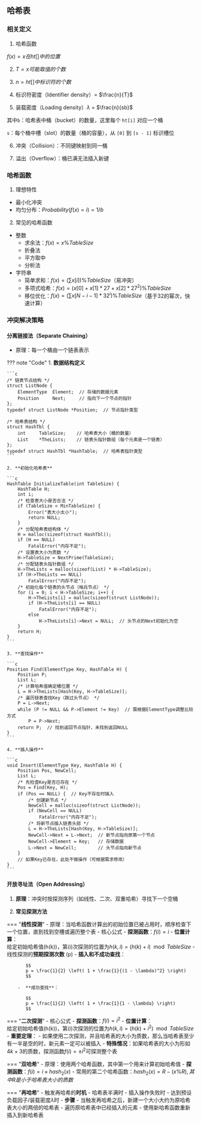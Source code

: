 ## 哈希表
### 相关定义
1. 哈希函数

$f(x)=x在ht[ ]中的位置$

2. $T=x可能取值的个数$ 

3. $n=ht[ ]中标识符的个数$

4. 标识符密度（Identifier density）= $\frac{n}{T}$

5. 装载密度（Loading density）$\lambda$ = $\frac{n}{sb}$
   
其中`b`：哈希表中桶（bucket）的数量，这里每个 `ht[i]` 对应一个桶

`s`：每个桶中槽（slot）的数量（桶的容量），从 `[0]` 到 `[s - 1]` 标识槽位

6. 冲突（Collision）：不同键映射到同一桶

7. 溢出（Overflow）：桶已满无法插入新键
   
### 哈希函数
1. 理想特性

- 最小化冲突
- 均匀分布：$Probability(f(x) = i) = 1/b$

2. 常见的哈希函数

- 整数
    - 求余法：$f(x)=x \% TableSize$
    - 折叠法
    - 平方取中
    - 分析法
- 字符串
    - 简单求和：$f(x) = (\sum x[i]) \% TableSize$（易冲突）
    - 多项式哈希：$f(x) = (x[0] + x[1]*27 + x[2]*27^2) \% TableSize$
    - 移位优化：$f(x)=(\sum x[N-i-1]*32^i) \% TableSize$（基于32的幂次，快速计算）

### 冲突解决策略
#### 分离链接法（Separate Chaining）
- 原理：每一个桶由一个链表表示

??? note "Code"
    1. **数据结构定义**
    
    ```c
    /* 链表节点结构 */
    struct ListNode {
        ElementType  Element;  // 存储的数据元素
        Position     Next;     // 指向下一个节点的指针
    };
    typedef struct ListNode *Position;  // 节点指针类型

    /* 哈希表结构 */
    struct HashTbl {
        int     TableSize;    // 哈希表大小（桶的数量）
        List    *TheLists;    // 链表头指针数组（每个元素是一个链表）
    };
    typedef struct HashTbl *HashTable;  // 哈希表指针类型
    ```

    2. **初始化哈希表**
    
    ```c
    HashTable InitializeTable(int TableSize) {
        HashTable H;
        int i;
        /* 检查表大小是否合法 */
        if (TableSize < MinTableSize) {
            Error("表大小太小");
            return NULL;
        }
        /* 分配哈希表结构体 */
        H = malloc(sizeof(struct HashTbl));
        if (H == NULL)
            FatalError("内存不足");
        /* 设置表大小为质数 */
        H->TableSize = NextPrime(TableSize);
        /* 分配链表头指针数组 */
        H->TheLists = malloc(sizeof(List) * H->TableSize);
        if (H->TheLists == NULL)
            FatalError("内存不足");
        /* 初始化每个链表的头节点（哨兵节点） */
        for (i = 0; i < H->TableSize; i++) {
            H->TheLists[i] = malloc(sizeof(struct ListNode));
            if (H->TheLists[i] == NULL)
                FatalError("内存不足");
            else
                H->TheLists[i]->Next = NULL;  // 头节点的Next初始化为空
        }
        return H;
    }
    ```

    3. **查找操作**
    
    ```c
    Position Find(ElementType Key, HashTable H) {
        Position P;
        List L;
        /* 计算哈希值确定桶位置 */
        L = H->TheLists[Hash(Key, H->TableSize)];
        /* 遍历链表查找Key（跳过头节点） */
        P = L->Next;
        while (P != NULL && P->Element != Key)  // 需根据ElementType调整比较方式
            P = P->Next;
        return P;  // 找到返回节点指针，未找到返回NULL
    }
    ```

    4. **插入操作**
    
    ```c
    void Insert(ElementType Key, HashTable H) {
        Position Pos, NewCell;
        List L;
        /* 先检查Key是否已存在 */
        Pos = Find(Key, H);
        if (Pos == NULL) {  // Key不存在时插入
            /* 创建新节点 */
            NewCell = malloc(sizeof(struct ListNode));
            if (NewCell == NULL)
                FatalError("内存不足");
            /* 将新节点插入链表头部 */
            L = H->TheLists[Hash(Key, H->TableSize)];
            NewCell->Next = L->Next;  // 新节点指向原第一个节点
            NewCell->Element = Key;   // 存储数据
            L->Next = NewCell;        // 头节点指向新节点
        }
        // 如果Key已存在，此处不做操作（可根据需求修改）
    }
    ```


#### 开放寻址法（Open Addressing）
1. **原理**：冲突时按探测序列（如线性、二次、双重哈希）寻找下一个空桶

2. **常见探测方法**

=== "**线性探测**"
    - 原理：当哈希函数计算出的初始位置已被占用时，顺序检查下一个位置，直到找到空槽或遍历整个表
    - 核心公式
        - **探测函数**：$f(i)=i$
        - **位置计算**：  
          给定初始哈希值\(h(k)\)，第\(i\)次探测的位置为$h(k, i)=(h(k)+i)\mod TableSize$
    - 线性探测的**预期探测次数** \(p\)
        -  **插入和不成功查找**：  
           
           $$
           p = \frac{1}{2} \left( 1 + \frac{1}{(1 - \lambda)^2} \right)
           $$

        -  **成功查找**：  
           
           $$
           p = \frac{1}{2} \left( 1 + \frac{1}{1 - \lambda} \right)
           $$

=== "**二次探测**"
    - 核心公式
        - **探测函数**：$f(i)=i^2$
        - **位置计算**：  
            给定初始哈希值\(h(k)\)，第\(i\)次探测的位置为$h(k, i)=(h(k)+i^2)\mod TableSize$
    - **重要定理**：
        - 如果使用二次探测，并且哈希表的大小为质数，那么当哈希表至少有一半是空的时，新元素一定可以被插入
        - **特殊情况**：如果哈希表的大小为形如$4k+3$的质数，探测函数$f(i)=\pm i^2$可探测整个表

=== "**双哈希**"
    - 原理：使用两个哈希函数，其中第一个用来计算初始哈希值
    - **探测函数**：$f(i)=i \times hash_2(x)$
    - 常用的第二个哈希函数：$hash_2(x)=R-(x\%R), 其中R是小于哈希表大小的质数$

=== "**再哈希**"
    - 触发再哈希的**时机**
        - 哈希表半满时
        - 插入操作失败时
        - 达到预设负载因子/装载密度$\lambda$时
    - **步骤**
        - 当触发再哈希之后，新建一个大小大约为原哈希表大小的两倍的哈希表
        - 遍历原哈希表中已经插入的元素
        - 使用新哈希函数重新插入到新哈希表